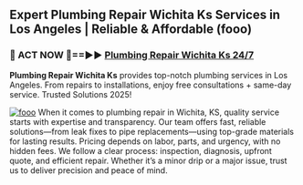 ## Expert Plumbing Repair Wichita Ks Services in Los Angeles | Reliable & Affordable (fooo)  

<h3>🚿 ACT NOW 🌟==►► <a href="https://tinyurl.com/2ne6vx2x" rel="nofollow">Plumbing Repair Wichita Ks 24/7</a></h3>

**Plumbing Repair Wichita Ks** provides top-notch plumbing services in Los Angeles. From repairs to installations, enjoy free consultations + same-day service. Trusted Solutions 2025!

[![fooo](https://i.imgur.com/4PFF4AK.jpeg)](https://tinyurl.com/2ne6vx2x)
When it comes to plumbing repair in Wichita, KS, quality service starts with expertise and transparency. Our team offers fast, reliable solutions—from leak fixes to pipe replacements—using top-grade materials for lasting results. Pricing depends on labor, parts, and urgency, with no hidden fees. We follow a clear process: inspection, diagnosis, upfront quote, and efficient repair. Whether it’s a minor drip or a major issue, trust us to deliver precision and peace of mind.